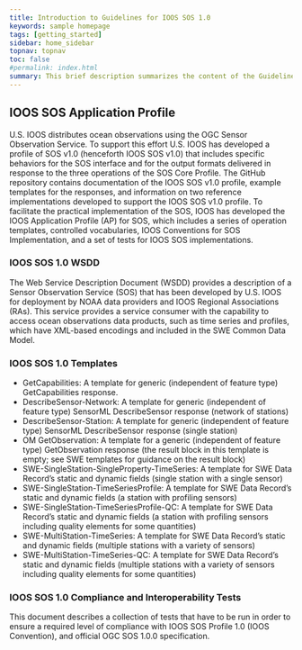 ```yaml
---
title: Introduction to Guidelines for IOOS SOS 1.0
keywords: sample homepage
tags: [getting_started]
sidebar: home_sidebar
topnav: topnav
toc: false
#permalink: index.html
summary: This brief description summarizes the content of the Guidelines. The other topics on this site provide additional information and detail about working with all aspects of the IOOS SOS 1.0.
---
```


## IOOS SOS Application Profile

U.S. IOOS distributes ocean observations using the OGC Sensor Observation Service. To support this effort U.S. IOOS has developed a profile of SOS v1.0 (henceforth IOOS SOS v1.0) that includes specific behaviors for the SOS interface and for the output formats delivered in response to the three operations of the SOS Core Profile.
The GitHub repository contains documentation of the IOOS SOS v1.0 profile, example templates for the responses, and information on two reference implementations developed to support the IOOS SOS v1.0 profile. To facilitate the practical implementation of the SOS, IOOS has developed the IOOS Application Profile (AP) for SOS, which includes a series of operation templates, controlled vocabularies, IOOS Conventions for SOS Implementation, and a set of tests for IOOS SOS implementations.

### IOOS SOS 1.0 WSDD

The Web Service Description Document (WSDD) provides a description of a Sensor Observation Service (SOS) that has been developed by U.S. IOOS for deployment by NOAA data providers and IOOS Regional Associations (RAs). This service provides a service consumer with the capability to access ocean observations data products, such as time series and profiles, which have XML-based encodings and included in the SWE Common Data Model.

### IOOS SOS 1.0 Templates

 * GetCapabilities: A template for generic (independent of feature type) GetCapabilities response.
 * DescribeSensor-Network: A template for generic (independent of feature type) SensorML DescribeSensor response (network of stations)
 * DescribeSensor-Station: A template for generic (independent of feature type) SensorML DescribeSensor response (single station)
 * OM GetObservation: A template for a generic (independent of feature type) GetObservation response (the result block in this template is empty; see SWE templates for guidance on the result block)
* SWE-SingleStation-SingleProperty-TimeSeries: A template for SWE Data Record’s static and dynamic fields (single station with a single sensor)
 * SWE-SingleStation-TimeSeriesProfile: A template for SWE Data Record’s static and dynamic fields (a station with profiling sensors)
 * SWE-SingleStation-TimeSeriesProfile-QC: A template for SWE Data Record’s static and dynamic fields (a station with profiling sensors including quality elements for some quantities)
 * SWE-MultiStation-TimeSeries: A template for SWE Data Record’s static and dynamic fields (multiple stations with a variety of sensors)
 * SWE-MultiStation-TimeSeries-QC: A template for SWE Data Record’s static and dynamic fields (multiple stations with a variety of sensors including quality elements for some quantities)

### IOOS SOS 1.0 Compliance and Interoperability Tests

This document describes a collection of tests that have to be run in order to ensure a required level of compliance with IOOS SOS Profile 1.0 (IOOS Convention), and official OGC SOS 1.0.0 specification.

